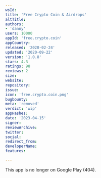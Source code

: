 ```yaml
---
wsId: 
title: 'Free Crypto Coin & Airdrops'
altTitle: 
authors:
- 'danny'
users: 10000
appId: 'free.crypto.coin'
appCountry: 
released: '2020-02-24'
updated: '2020-09-22'
version: '1.0.8'
stars: 4.3
ratings: 98
reviews: 2
size: 
website: 
repository: 
issue: 
icon: 'free.crypto.coin.png'
bugbounty: 
meta: 'removed'
verdict: 'wip'
appHashes: 
date: '2023-04-15'
signer: 
reviewArchive: 
twitter: 
social: 
redirect_from: 
developerName: 
features: 

---
```


This app is no longer on Google Play (404).

